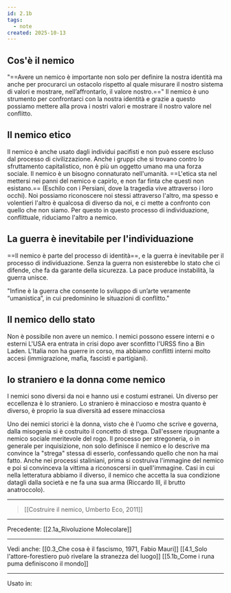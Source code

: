 ```yaml
---
id: 2.1b
tags:
  - note
created: 2025-10-13
---
```


## Cos'è il nemico
"==Avere un nemico è importante non solo per definire la nostra identità ma anche per procurarci un ostacolo rispetto al quale misurare il nostro sistema di valori e mostrare, nell’affrontarlo, il valore nostro.==" Il nemico è uno strumento per confrontarci con la nostra identità e grazie a questo possiamo mettere alla prova i nostri valori e mostrare il nostro valore nel conflitto.

## Il nemico etico
Il nemico è anche usato dagli individui pacifisti e non può essere escluso dal processo di civilizzazione. Anche i gruppi che si trovano contro lo sfruttamento capitalistico, non è più un oggetto umano ma una forza sociale. Il nemico è un bisogno connaturato nell'umanità. ==L'etica sta nel mettersi nei panni del nemico e capirlo, e non far finta che questi non esistano.== (Eschilo con i Persiani, dove la tragedia vive attraverso i loro occhi). Noi possiamo riconoscere noi stessi attraverso l'altro, ma spesso e volentieri l'altro è qualcosa di diverso da noi, e ci mette a confronto con quello che non siamo. Per questo in questo processo di individuazione, conflittuale, riduciamo l'altro a nemico.
## La guerra è inevitabile per l'individuazione
==Il nemico è parte del processo di identità==, e la guerra è inevitabile per il processo di individuazione. Senza la guerra non esisterebbe lo stato che ci difende, che fa da garante della sicurezza. La pace produce instabilità, la guerra unisce.

"Infine è la guerra che consente lo sviluppo di un’arte veramente “umanistica”, in cui predominino le situazioni di conflitto."
## Il nemico dello stato
Non è possibile non avere un nemico. I nemici possono essere interni e o esterni L'USA era entrata in crisi dopo aver sconfitto l'URSS fino a Bin Laden. L'Italia non ha guerre in corso, ma abbiamo conflitti interni molto accesi (immigrazione, mafia, fascisti e partigiani).

## lo straniero e la donna come nemico
I nemici sono diversi da noi e hanno usi e costumi estranei. Un diverso per eccellenza è lo straniero. Lo straniero è minaccioso e mostra quanto è diverso, è proprio la sua diversità ad essere minacciosa

Uno dei nemici storici è la donna, visto che è l'uomo che scrive e governa, dalla misogenia si è costruito il concetto di strega. Dall'essere ripugnante a nemico sociale meritevole del rogo. Il processo per stregoneria, o in generale per inquisizione, non solo definisce il nemico e lo descrive ma convince la "strega" stessa di esserlo, confessando quello che non ha mai fatto. Anche nei processi staliniani, prima si costruiva l'immagine del nemico e poi si convinceva la vittima a riconoscersi in quell'immagine. Casi in cui nella letteratura abbiamo il diverso, il nemico che accetta la sua condizione datagli dalla società e ne fa una sua arma (Riccardo III, il brutto anatroccolo).

---

> [[Costruire il nemico, Umberto Eco, 2011]]

---
Precedente:
[[2.1a_Rivoluzione Molecolare]]


---

Vedi anche:
[[0.3_Che cosa è il fascismo, 1971, Fabio Mauri]]
[[4.1_Solo l'attore-forestiero può rivelare la stranezza del luogo]]
[[5.1b_Come i runa puma definiscono il mondo]]


---
Usato in: